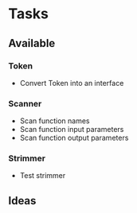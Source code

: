 # Tasks

## Available

### Token

- Convert Token into an interface

### Scanner

- Scan function names
- Scan function input parameters
- Scan function output parameters

### Strimmer

- Test strimmer

## Ideas

